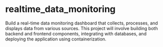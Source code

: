 # realtime_data_monitoring
Build a real-time data monitoring dashboard that collects, processes, and displays data from various sources. This project will involve building both backend and frontend components, integrating with databases, and deploying the application using containerization.
